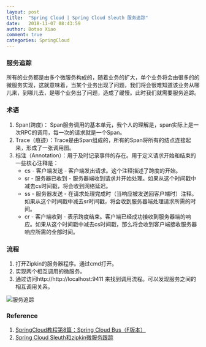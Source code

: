 ```yaml
---
layout: post
title:  "Spring Cloud | Spring Cloud Sleuth 服务追踪"
date:   2018-11-07 08:43:59
author: Botao Xiao
comment: true
categories: SpringCloud
---
```

### 服务追踪
所有的业务都是由多个微服务构成的，随着业务的扩大，单个业务将会由很多的的微服务实现，这就意味着，当某个业务出现了问题，我们将会很难知道该业务从哪儿来，到哪儿去，是哪个业务出了问题，造成了缓慢。此时我们就需要服务追踪。

### 术语
1. Span(跨度)： Span服务调用的基本单元，我个人的理解是，span实际上是一次RPC的调用，每一次的请求就是一个Span。
2. Trace（痕迹）：Trace是由Span组成的，所有的Span将所有的结点连接起来，形成了一张调用图。
3. 标注（Annotation）：用于及时记录事件的存在。用于定义请求开始和结束的一些核心注释是：
	* cs - 客户端发送 - 客户端发出请求。这个注释描述了跨度的开始。
	* sr - 服务器已收到 - 服务器端收到请求并开始处理。如果从这个时间戳中减去cs时间戳，将会收到网络延迟。
	* ss - 服务器发送 - 在请求处理完成时（当响应被发送回客户端时）注释。如果从这个时间戳中减去sr时间戳，将会收到服务器端处理请求所需的时间。
	* cr - 客户端收到 - 表示跨度结束。客户端已经成功接收到服务器端的响应。如果从这个时间戳中减去cs时间戳，那么将会收到客户端接收服务器响应所需的全部时间。

### 流程
1. 打开Zipkin的服务器程序。通过cmd打开。
2. 实现两个相互调用的微服务。
3. 通过访问http://http://localhost:9411 来找到调用流程。可以发现服务之间的相互调用关系。

![服务追踪](https://i.imgur.com/prlIkKG.png)

### Reference
1. [SpringCloud教程第8篇：Spring Cloud Bus（F版本）](https://www.fangzhipeng.com/springcloud/2018/08/30/sc-f8-bus/)
2. [Spring Cloud Sleuth和zipkin微服务跟踪](https://blog.csdn.net/qq_15144655/article/details/80020199)
